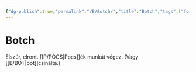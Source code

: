 ```yaml
---
{"dg-publish":true,"permalink":"/B/Botch/","title":"Botch","tags":["formatlooksokayonsmallerfiles"]}
---
```



# Botch

Elszúr, elront. [[P/POCS\|Pocs]]ék munkát végez. (Vagy [[B/BOT\|bot]]csinálta.)  